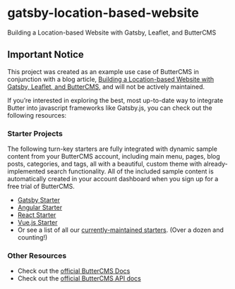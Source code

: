 # gatsby-location-based-website
Building a Location-based Website with Gatsby, Leaflet, and ButterCMS

## Important Notice
This project was created as an example use case of ButterCMS in conjunction with a blog article, [Building a Location-based Website with Gatsby, Leaflet, and ButterCMS](https://buttercms.com/blog/create-a-location-based-website-with-gatsby-and-leaflet/), and will not be actively maintained. 

If you’re interested in exploring the best, most up-to-date way to integrate Butter into javascript frameworks like Gatsby.js, you can check out the following resources:

### Starter Projects

The following turn-key starters are fully integrated with dynamic sample content from your ButterCMS account, including main menu, pages, blog posts, categories, and tags, all with a beautiful, custom theme with already-implemented search functionality. All of the included sample content is automatically created in your account dashboard when you sign up for a free trial of ButterCMS.
- [Gatsby Starter](https://buttercms.com/starters/gatsbyjs-starter-project/)
- [Angular Starter](https://buttercms.com/starters/angular-starter-project/)
- [React Starter](https://buttercms.com/starters/react-starter-project/)
- [Vue.js Starter](https://buttercms.com/starters/vuejs-starter-project/)
- Or see a list of all our [currently-maintained starters](https://buttercms.com/starters/). (Over a dozen and counting!)

### Other Resources
- Check out the [official ButterCMS Docs](https://buttercms.com/docs/)
- Check out the [official ButterCMS API docs](https://buttercms.com/docs/api/)

